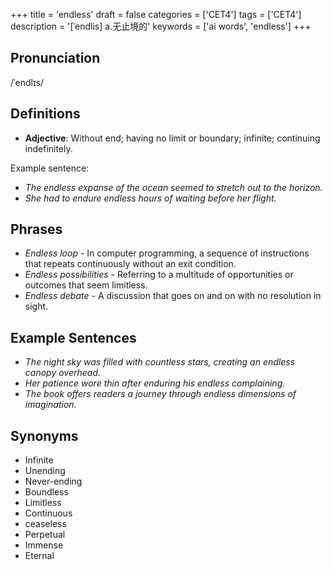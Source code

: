 +++
title = 'endless'
draft = false
categories = ['CET4']
tags = ['CET4']
description = '[ˈendlis] a.无止境的'
keywords = ['ai words', 'endless']
+++

## Pronunciation
/ˈendlɪs/

## Definitions
- **Adjective**: Without end; having no limit or boundary; infinite; continuing indefinitely.

Example sentence:
- _The endless expanse of the ocean seemed to stretch out to the horizon._
- _She had to endure endless hours of waiting before her flight._

## Phrases
- _Endless loop_ - In computer programming, a sequence of instructions that repeats continuously without an exit condition.
- _Endless possibilities_ - Referring to a multitude of opportunities or outcomes that seem limitless.
- _Endless debate_ - A discussion that goes on and on with no resolution in sight.

## Example Sentences
- _The night sky was filled with countless stars, creating an endless canopy overhead._
- _Her patience wore thin after enduring his endless complaining._
- _The book offers readers a journey through endless dimensions of imagination._

## Synonyms
- Infinite
- Unending
- Never-ending
- Boundless
- Limitless
- Continuous
- ceaseless
- Perpetual
- Immense
- Eternal
